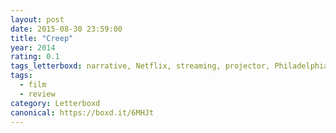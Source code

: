 ```yaml
---
layout: post 
date: 2015-08-30 23:59:00
title: "Creep"
year: 2014
rating: 0.1
tags_letterboxd: narrative, Netflix, streaming, projector, Philadelphia, Leah
tags:
  - film
  - review
category: Letterboxd
canonical: https://boxd.it/6MHJt
---
```

